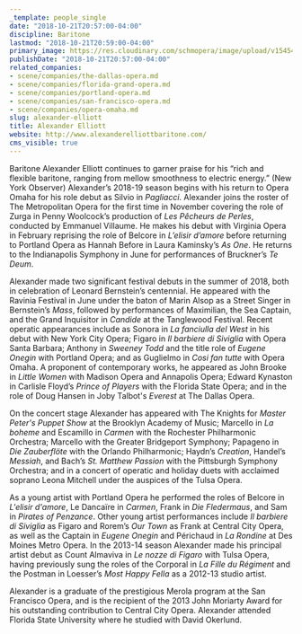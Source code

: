 ```yaml
---
_template: people_single
date: "2018-10-21T20:57:00-04:00"
discipline: Baritone
lastmod: "2018-10-21T20:59:00-04:00"
primary_image: https://res.cloudinary.com/schmopera/image/upload/v1545409169/media/webhook-uploads/1540169875868/ELLIOTT_HEADSHOT2018-small-portrait.jpg.jpg
publishDate: "2018-10-21T20:57:00-04:00"
related_companies:
- scene/companies/the-dallas-opera.md
- scene/companies/florida-grand-opera.md
- scene/companies/portland-opera.md
- scene/companies/san-francisco-opera.md
- scene/companies/opera-omaha.md
slug: alexander-elliott
title: Alexander Elliott
website: http://www.alexanderelliottbaritone.com/
cms_visible: true
---
```


Baritone Alexander Elliott continues to garner praise for his “rich and flexible baritone, ranging from mellow smoothness to electric energy.” (New York Observer) Alexander’s 2018-19 season begins with his return to Opera Omaha for his role debut as Silvio in *Pagliacci*. Alexander joins the roster of The Metropolitan Opera for the first time in November covering the role of Zurga in Penny Woolcock’s production of *Les Pêcheurs de Perles*, conducted by Emmanuel Villaume. He makes his debut with Virginia Opera in February reprising the role of Belcore in *L’elisir d’amore* before returning to Portland Opera as Hannah Before in Laura Kaminsky’s *As One*. He returns to the Indianapolis Symphony in June for performances of Bruckner’s *Te Deum*. 

Alexander made two significant festival debuts in the summer of 2018, both in celebration of Leonard Bernstein’s centennial. He appeared with the Ravinia Festival in June under the baton of Marin Alsop as a Street Singer in Bernstein’s *Mass*, followed by performances of Maximilian, the Sea Captain, and the Grand Inquisitor in *Candide* at the Tanglewood Festival. Recent operatic appearances include as Sonora in *La fanciulla del West* in his debut with New York City Opera; Figaro in *Il barbiere di Siviglia* with Opera Santa Barbara; Anthony in *Sweeney Todd* and the title role of *Eugene Onegin* with Portland Opera; and as Guglielmo in *Cosi fan tutte* with Opera Omaha. A proponent of contemporary works, he appeared as John Brooke in *Little Women* with Madison Opera and Annapolis Opera; Edward Kynaston in Carlisle Floyd’s *Prince of Players* with the Florida State Opera; and in the role of Doug Hansen in Joby Talbot's *Everest* at The Dallas Opera.

On the concert stage Alexander has appeared with The Knights for *Master Peter's Puppet Show* at the Brooklyn Academy of Music; Marcello in *La boheme* and Escamillo in *Carmen* with the Rochester Philharmonic Orchestra; Marcello with the Greater Bridgeport Symphony; Papageno in *Die Zauberflöte* with the Orlando Philharmonic; Haydn’s *Creation*, Handel’s *Messiah*, and Bach’s *St. Matthew Passion* with the Pittsburgh Symphony Orchestra; and in a concert of operatic and holiday duets with acclaimed soprano Leona Mitchell under the auspices of the Tulsa Opera.

As a young artist with Portland Opera he performed the roles of Belcore in *L'elisir d'amore*, Le Dancaïre in *Carmen*, Frank in *Die Fledermaus*, and Sam in *Pirates of Penzance*. Other young artist performances include *Il barbiere di Siviglia* as Figaro and Rorem’s *Our Town* as Frank at Central City Opera, as well as the Captain in *Eugene Onegin* and Périchaud in *La Rondine* at Des Moines Metro Opera. In the 2013-14 season Alexander made his principal artist debut as Count Almaviva in *Le nozze di Figaro* with Tulsa Opera, having previously sung the roles of the Corporal in *La Fille du Régiment* and the Postman in Loesser’s *Most Happy Fella* as a 2012-13 studio artist. 

Alexander is a graduate of the prestigious Merola program at the San Francisco Opera, and is the recipient of the 2013 John Moriarty Award for his outstanding contribution to Central City Opera. Alexander attended Florida State University where he studied with David Okerlund.
